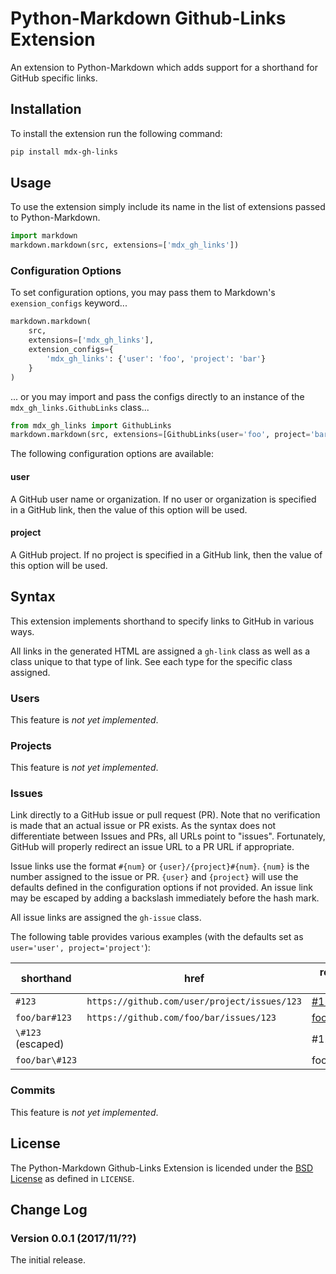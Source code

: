 # Python-Markdown Github-Links Extension

An extension to Python-Markdown which adds support for a shorthand for GitHub
specific links.

## Installation

To install the extension run the following command:

```sh
pip install mdx-gh-links
```

## Usage

To use the extension simply include its name in the list of extensions passed to
Python-Markdown.

```python
import markdown
markdown.markdown(src, extensions=['mdx_gh_links'])
```

### Configuration Options

To set configuration options, you may pass them to Markdown's `exension_configs`
keyword...

```python
markdown.markdown(
    src,
    extensions=['mdx_gh_links'],
    extension_configs={
        'mdx_gh_links': {'user': 'foo', 'project': 'bar'}
    }
)
```

... or you may import and pass the configs directly to an instance of the
`mdx_gh_links.GithubLinks` class...

```python
from mdx_gh_links import GithubLinks
markdown.markdown(src, extensions=[GithubLinks(user='foo', project='bar')])
```

The following configuration options are available:

#### user

A GitHub user name or organization. If no user or organization is specified in
a GitHub link, then the value of this option will be used.

#### project

A GitHub project. If no project is specified in a GitHub link, then the value
of this option will be used.

## Syntax

This extension implements shorthand to specify links to GitHub in various ways.

All links in the generated HTML are assigned a `gh-link` class as well as a class
unique to that type of link. See each type for the specific class assigned.

### Users

This feature is *not yet implemented*.

### Projects

This feature is *not yet implemented*.

### Issues

Link directly to a GitHub issue or pull request (PR). Note that no verification
is made that an actual issue or PR exists. As the syntax does not differentiate
between Issues and PRs, all URLs point to "issues". Fortunately, GitHub will
properly redirect an issue URL to a PR URL if appropriate.

Issue links use the format `#{num}` or `{user}/{project}#{num}`. `{num}` is the
number assigned to the issue or PR. `{user}` and `{project}` will use the
defaults defined in the configuration options if not provided. An issue link may
be escaped by adding a backslash immediately before the hash mark.

All issue links are assigned the `gh-issue` class.

The following table provides various examples (with the defaults set as
`user='user', project='project'`):

| shorthand         | href                                         | rendered result                                                                     |
| ----------------- | -------------------------------------------- | ----------------------------------------------------------------------------------- |
| `#123`            | `https://github.com/user/project/issues/123` | [#123](https://github.com/user/project/issues/123 "GitHub Issue user/project #123") |
| `foo/bar#123`     | `https://github.com/foo/bar/issues/123`      | [foo/bar#123](https://github.com/foo/bar/issues/123 "GitHub Issue foo/bar #123")    |
| `\#123` (escaped) |                                              | #123                                                                                |
| `foo/bar\#123`    |                                              | foo/bar#123                                                                         |

### Commits

This feature is *not yet implemented*.

## License

The Python-Markdown Github-Links Extension is licended under the [BSD License] as
defined in `LICENSE`.

[BSD License]: http://opensource.org/licenses/BSD-3-Clause

## Change Log

### Version 0.0.1 (2017/11/??)

The initial release.

